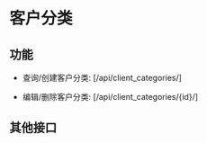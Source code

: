 # 客户分类


## 功能

- 查询/创建客户分类:
[/api/client_categories/]

- 编辑/删除客户分类:
[/api/client_categories/{id}/]


## 其他接口
